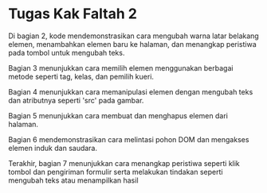 
# Tugas Kak Faltah 2

Di bagian 2, kode mendemonstrasikan cara mengubah warna latar belakang elemen, menambahkan elemen baru ke halaman, dan menangkap peristiwa pada tombol untuk mengubah teks.

Bagian 3 menunjukkan cara memilih elemen menggunakan berbagai metode seperti tag, kelas, dan pemilih kueri.

Bagian 4 menunjukkan cara memanipulasi elemen dengan mengubah teks dan atributnya seperti 'src' pada gambar.

Bagian 5 menunjukkan cara membuat dan menghapus elemen dari halaman.

Bagian 6 mendemonstrasikan cara melintasi pohon DOM dan mengakses elemen induk dan saudara.

Terakhir, bagian 7 menunjukkan cara menangkap peristiwa seperti klik tombol dan pengiriman formulir serta melakukan tindakan seperti mengubah teks atau menampilkan hasil




